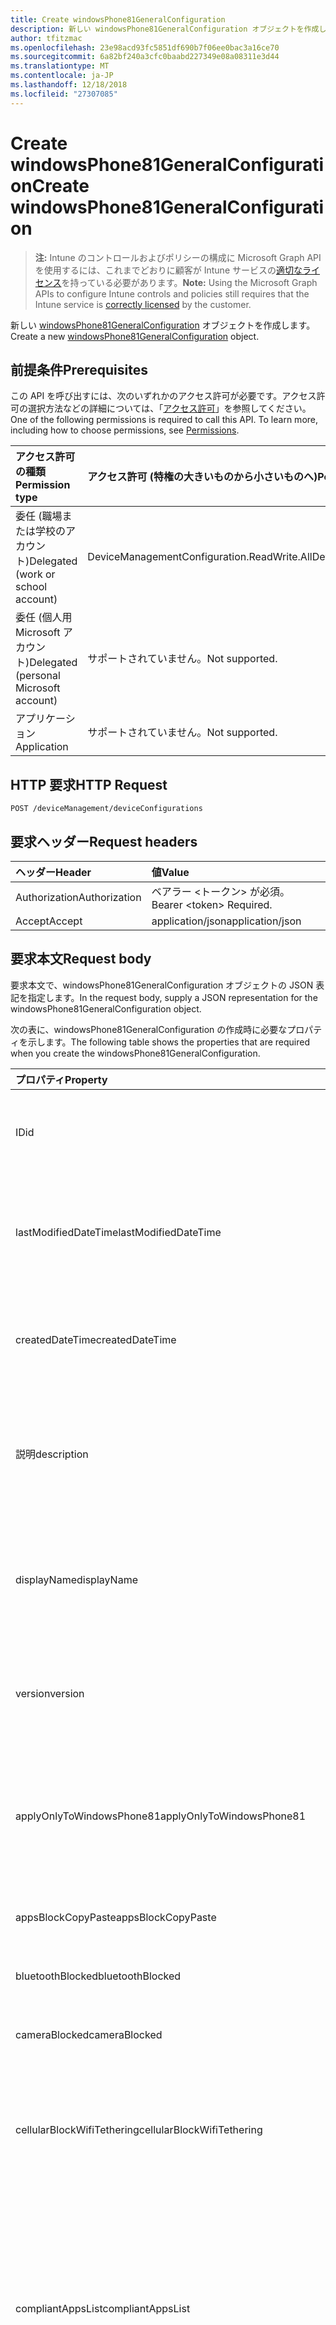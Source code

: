 ```yaml
---
title: Create windowsPhone81GeneralConfiguration
description: 新しい windowsPhone81GeneralConfiguration オブジェクトを作成します。
author: tfitzmac
ms.openlocfilehash: 23e98acd93fc5851df690b7f06ee0bac3a16ce70
ms.sourcegitcommit: 6a82bf240a3cfc0baabd227349e08a08311e3d44
ms.translationtype: MT
ms.contentlocale: ja-JP
ms.lasthandoff: 12/18/2018
ms.locfileid: "27307085"
---
```

# <a name="create-windowsphone81generalconfiguration"></a><span data-ttu-id="2e70f-103">Create windowsPhone81GeneralConfiguration</span><span class="sxs-lookup"><span data-stu-id="2e70f-103">Create windowsPhone81GeneralConfiguration</span></span>

> <span data-ttu-id="2e70f-104">**注:** Intune のコントロールおよびポリシーの構成に Microsoft Graph API を使用するには、これまでどおりに顧客が Intune サービスの[適切なライセンス](https://go.microsoft.com/fwlink/?linkid=839381)を持っている必要があります。</span><span class="sxs-lookup"><span data-stu-id="2e70f-104">**Note:** Using the Microsoft Graph APIs to configure Intune controls and policies still requires that the Intune service is [correctly licensed](https://go.microsoft.com/fwlink/?linkid=839381) by the customer.</span></span>

<span data-ttu-id="2e70f-105">新しい [windowsPhone81GeneralConfiguration](../resources/intune-deviceconfig-windowsphone81generalconfiguration.md) オブジェクトを作成します。</span><span class="sxs-lookup"><span data-stu-id="2e70f-105">Create a new [windowsPhone81GeneralConfiguration](../resources/intune-deviceconfig-windowsphone81generalconfiguration.md) object.</span></span>
## <a name="prerequisites"></a><span data-ttu-id="2e70f-106">前提条件</span><span class="sxs-lookup"><span data-stu-id="2e70f-106">Prerequisites</span></span>
<span data-ttu-id="2e70f-p101">この API を呼び出すには、次のいずれかのアクセス許可が必要です。アクセス許可の選択方法などの詳細については、「[アクセス許可](/graph/permissions-reference)」を参照してください。</span><span class="sxs-lookup"><span data-stu-id="2e70f-p101">One of the following permissions is required to call this API. To learn more, including how to choose permissions, see [Permissions](/graph/permissions-reference).</span></span>

|<span data-ttu-id="2e70f-109">アクセス許可の種類</span><span class="sxs-lookup"><span data-stu-id="2e70f-109">Permission type</span></span>|<span data-ttu-id="2e70f-110">アクセス許可 (特権の大きいものから小さいものへ)</span><span class="sxs-lookup"><span data-stu-id="2e70f-110">Permissions (from most to least privileged)</span></span>|
|:---|:---|
|<span data-ttu-id="2e70f-111">委任 (職場または学校のアカウント)</span><span class="sxs-lookup"><span data-stu-id="2e70f-111">Delegated (work or school account)</span></span>|<span data-ttu-id="2e70f-112">DeviceManagementConfiguration.ReadWrite.All</span><span class="sxs-lookup"><span data-stu-id="2e70f-112">DeviceManagementConfiguration.ReadWrite.All</span></span>|
|<span data-ttu-id="2e70f-113">委任 (個人用 Microsoft アカウント)</span><span class="sxs-lookup"><span data-stu-id="2e70f-113">Delegated (personal Microsoft account)</span></span>|<span data-ttu-id="2e70f-114">サポートされていません。</span><span class="sxs-lookup"><span data-stu-id="2e70f-114">Not supported.</span></span>|
|<span data-ttu-id="2e70f-115">アプリケーション</span><span class="sxs-lookup"><span data-stu-id="2e70f-115">Application</span></span>|<span data-ttu-id="2e70f-116">サポートされていません。</span><span class="sxs-lookup"><span data-stu-id="2e70f-116">Not supported.</span></span>|

## <a name="http-request"></a><span data-ttu-id="2e70f-117">HTTP 要求</span><span class="sxs-lookup"><span data-stu-id="2e70f-117">HTTP Request</span></span>
<!-- {
  "blockType": "ignored"
}
-->
``` http
POST /deviceManagement/deviceConfigurations
```

## <a name="request-headers"></a><span data-ttu-id="2e70f-118">要求ヘッダー</span><span class="sxs-lookup"><span data-stu-id="2e70f-118">Request headers</span></span>
|<span data-ttu-id="2e70f-119">ヘッダー</span><span class="sxs-lookup"><span data-stu-id="2e70f-119">Header</span></span>|<span data-ttu-id="2e70f-120">値</span><span class="sxs-lookup"><span data-stu-id="2e70f-120">Value</span></span>|
|:---|:---|
|<span data-ttu-id="2e70f-121">Authorization</span><span class="sxs-lookup"><span data-stu-id="2e70f-121">Authorization</span></span>|<span data-ttu-id="2e70f-122">ベアラー &lt;トークン&gt; が必須。</span><span class="sxs-lookup"><span data-stu-id="2e70f-122">Bearer &lt;token&gt; Required.</span></span>|
|<span data-ttu-id="2e70f-123">Accept</span><span class="sxs-lookup"><span data-stu-id="2e70f-123">Accept</span></span>|<span data-ttu-id="2e70f-124">application/json</span><span class="sxs-lookup"><span data-stu-id="2e70f-124">application/json</span></span>|

## <a name="request-body"></a><span data-ttu-id="2e70f-125">要求本文</span><span class="sxs-lookup"><span data-stu-id="2e70f-125">Request body</span></span>
<span data-ttu-id="2e70f-126">要求本文で、windowsPhone81GeneralConfiguration オブジェクトの JSON 表記を指定します。</span><span class="sxs-lookup"><span data-stu-id="2e70f-126">In the request body, supply a JSON representation for the windowsPhone81GeneralConfiguration object.</span></span>

<span data-ttu-id="2e70f-127">次の表に、windowsPhone81GeneralConfiguration の作成時に必要なプロパティを示します。</span><span class="sxs-lookup"><span data-stu-id="2e70f-127">The following table shows the properties that are required when you create the windowsPhone81GeneralConfiguration.</span></span>

|<span data-ttu-id="2e70f-128">プロパティ</span><span class="sxs-lookup"><span data-stu-id="2e70f-128">Property</span></span>|<span data-ttu-id="2e70f-129">種類</span><span class="sxs-lookup"><span data-stu-id="2e70f-129">Type</span></span>|<span data-ttu-id="2e70f-130">説明</span><span class="sxs-lookup"><span data-stu-id="2e70f-130">Description</span></span>|
|:---|:---|:---|
|<span data-ttu-id="2e70f-131">ID</span><span class="sxs-lookup"><span data-stu-id="2e70f-131">id</span></span>|<span data-ttu-id="2e70f-132">String</span><span class="sxs-lookup"><span data-stu-id="2e70f-132">String</span></span>|<span data-ttu-id="2e70f-133">エンティティのキー。</span><span class="sxs-lookup"><span data-stu-id="2e70f-133">Key of the entity.</span></span> <span data-ttu-id="2e70f-134">[deviceConfiguration](../resources/intune-deviceconfig-deviceconfiguration.md) から継承します</span><span class="sxs-lookup"><span data-stu-id="2e70f-134">Inherited from [deviceConfiguration](../resources/intune-deviceconfig-deviceconfiguration.md)</span></span>|
|<span data-ttu-id="2e70f-135">lastModifiedDateTime</span><span class="sxs-lookup"><span data-stu-id="2e70f-135">lastModifiedDateTime</span></span>|<span data-ttu-id="2e70f-136">DateTimeOffset</span><span class="sxs-lookup"><span data-stu-id="2e70f-136">DateTimeOffset</span></span>|<span data-ttu-id="2e70f-137">オブジェクトが最後に変更された DateTime。</span><span class="sxs-lookup"><span data-stu-id="2e70f-137">DateTime the object was last modified.</span></span> <span data-ttu-id="2e70f-138">[deviceConfiguration](../resources/intune-deviceconfig-deviceconfiguration.md) から継承します</span><span class="sxs-lookup"><span data-stu-id="2e70f-138">Inherited from [deviceConfiguration](../resources/intune-deviceconfig-deviceconfiguration.md)</span></span>|
|<span data-ttu-id="2e70f-139">createdDateTime</span><span class="sxs-lookup"><span data-stu-id="2e70f-139">createdDateTime</span></span>|<span data-ttu-id="2e70f-140">DateTimeOffset</span><span class="sxs-lookup"><span data-stu-id="2e70f-140">DateTimeOffset</span></span>|<span data-ttu-id="2e70f-141">オブジェクトが作成された DateTime。</span><span class="sxs-lookup"><span data-stu-id="2e70f-141">DateTime the object was created.</span></span> <span data-ttu-id="2e70f-142">[deviceConfiguration](../resources/intune-deviceconfig-deviceconfiguration.md) から継承します</span><span class="sxs-lookup"><span data-stu-id="2e70f-142">Inherited from [deviceConfiguration](../resources/intune-deviceconfig-deviceconfiguration.md)</span></span>|
|<span data-ttu-id="2e70f-143">説明</span><span class="sxs-lookup"><span data-stu-id="2e70f-143">description</span></span>|<span data-ttu-id="2e70f-144">String</span><span class="sxs-lookup"><span data-stu-id="2e70f-144">String</span></span>|<span data-ttu-id="2e70f-145">デバイス構成について管理者が提供した説明。</span><span class="sxs-lookup"><span data-stu-id="2e70f-145">Admin provided description of the Device Configuration.</span></span> <span data-ttu-id="2e70f-146">[deviceConfiguration](../resources/intune-deviceconfig-deviceconfiguration.md) から継承します</span><span class="sxs-lookup"><span data-stu-id="2e70f-146">Inherited from [deviceConfiguration](../resources/intune-deviceconfig-deviceconfiguration.md)</span></span>|
|<span data-ttu-id="2e70f-147">displayName</span><span class="sxs-lookup"><span data-stu-id="2e70f-147">displayName</span></span>|<span data-ttu-id="2e70f-148">String</span><span class="sxs-lookup"><span data-stu-id="2e70f-148">String</span></span>|<span data-ttu-id="2e70f-149">デバイス構成について管理者が指定した名前。</span><span class="sxs-lookup"><span data-stu-id="2e70f-149">Admin provided name of the device configuration.</span></span> <span data-ttu-id="2e70f-150">[deviceConfiguration](../resources/intune-deviceconfig-deviceconfiguration.md) から継承します</span><span class="sxs-lookup"><span data-stu-id="2e70f-150">Inherited from [deviceConfiguration](../resources/intune-deviceconfig-deviceconfiguration.md)</span></span>|
|<span data-ttu-id="2e70f-151">version</span><span class="sxs-lookup"><span data-stu-id="2e70f-151">version</span></span>|<span data-ttu-id="2e70f-152">Int32</span><span class="sxs-lookup"><span data-stu-id="2e70f-152">Int32</span></span>|<span data-ttu-id="2e70f-153">デバイス構成のバージョン。</span><span class="sxs-lookup"><span data-stu-id="2e70f-153">Version of the device configuration.</span></span> <span data-ttu-id="2e70f-154">[deviceConfiguration](../resources/intune-deviceconfig-deviceconfiguration.md) から継承します</span><span class="sxs-lookup"><span data-stu-id="2e70f-154">Inherited from [deviceConfiguration](../resources/intune-deviceconfig-deviceconfiguration.md)</span></span>|
|<span data-ttu-id="2e70f-155">applyOnlyToWindowsPhone81</span><span class="sxs-lookup"><span data-stu-id="2e70f-155">applyOnlyToWindowsPhone81</span></span>|<span data-ttu-id="2e70f-156">Boolean</span><span class="sxs-lookup"><span data-stu-id="2e70f-156">Boolean</span></span>|<span data-ttu-id="2e70f-157">このポリシーを Windows Phone 8.1 にのみ適用するかどうかを示す値。</span><span class="sxs-lookup"><span data-stu-id="2e70f-157">Value indicating whether this policy only applies to Windows Phone 8.1.</span></span> <span data-ttu-id="2e70f-158">このプロパティは読み取り専用です。</span><span class="sxs-lookup"><span data-stu-id="2e70f-158">This property is read-only.</span></span>|
|<span data-ttu-id="2e70f-159">appsBlockCopyPaste</span><span class="sxs-lookup"><span data-stu-id="2e70f-159">appsBlockCopyPaste</span></span>|<span data-ttu-id="2e70f-160">Boolean</span><span class="sxs-lookup"><span data-stu-id="2e70f-160">Boolean</span></span>|<span data-ttu-id="2e70f-161">コピー/貼り付けを禁止するかどうかを示します。</span><span class="sxs-lookup"><span data-stu-id="2e70f-161">Indicates whether or not to block copy paste.</span></span>|
|<span data-ttu-id="2e70f-162">bluetoothBlocked</span><span class="sxs-lookup"><span data-stu-id="2e70f-162">bluetoothBlocked</span></span>|<span data-ttu-id="2e70f-163">Boolean</span><span class="sxs-lookup"><span data-stu-id="2e70f-163">Boolean</span></span>|<span data-ttu-id="2e70f-164">Bluetooth をブロックするかどうかを示します。</span><span class="sxs-lookup"><span data-stu-id="2e70f-164">Indicates whether or not to block bluetooth.</span></span>|
|<span data-ttu-id="2e70f-165">cameraBlocked</span><span class="sxs-lookup"><span data-stu-id="2e70f-165">cameraBlocked</span></span>|<span data-ttu-id="2e70f-166">Boolean</span><span class="sxs-lookup"><span data-stu-id="2e70f-166">Boolean</span></span>|<span data-ttu-id="2e70f-167">カメラをブロックするかどうかを示します。</span><span class="sxs-lookup"><span data-stu-id="2e70f-167">Indicates whether or not to block camera.</span></span>|
|<span data-ttu-id="2e70f-168">cellularBlockWifiTethering</span><span class="sxs-lookup"><span data-stu-id="2e70f-168">cellularBlockWifiTethering</span></span>|<span data-ttu-id="2e70f-169">Boolean</span><span class="sxs-lookup"><span data-stu-id="2e70f-169">Boolean</span></span>|<span data-ttu-id="2e70f-170">Wi-Fi テザリングをブロックするかどうかを示します。</span><span class="sxs-lookup"><span data-stu-id="2e70f-170">Indicates whether or not to block Wi-Fi tethering.</span></span> <span data-ttu-id="2e70f-171">Wi-Fi がブロックされていれば、この値は関係ありません。</span><span class="sxs-lookup"><span data-stu-id="2e70f-171">Has no impact if Wi-Fi is blocked.</span></span>|
|<span data-ttu-id="2e70f-172">compliantAppsList</span><span class="sxs-lookup"><span data-stu-id="2e70f-172">compliantAppsList</span></span>|<span data-ttu-id="2e70f-173">[appListItem](../resources/intune-deviceconfig-applistitem.md) コレクション</span><span class="sxs-lookup"><span data-stu-id="2e70f-173">[appListItem](../resources/intune-deviceconfig-applistitem.md) collection</span></span>|<span data-ttu-id="2e70f-174">コンプライアンス内のアプリのリスト (CompliantAppListType によって制御される、許可リストまたは禁止リスト)。</span><span class="sxs-lookup"><span data-stu-id="2e70f-174">List of apps in the compliance (either allow list or block list, controlled by CompliantAppListType).</span></span> <span data-ttu-id="2e70f-175">このコレクションには、最大で 10000 個の要素を含めることができます。</span><span class="sxs-lookup"><span data-stu-id="2e70f-175">This collection can contain a maximum of 10000 elements.</span></span>|
|<span data-ttu-id="2e70f-176">compliantAppListType</span><span class="sxs-lookup"><span data-stu-id="2e70f-176">compliantAppListType</span></span>|[<span data-ttu-id="2e70f-177">appListType</span><span class="sxs-lookup"><span data-stu-id="2e70f-177">appListType</span></span>](../resources/intune-deviceconfig-applisttype.md)|<span data-ttu-id="2e70f-178">AppComplianceList 内にあるリスト。</span><span class="sxs-lookup"><span data-stu-id="2e70f-178">List that is in the AppComplianceList.</span></span> <span data-ttu-id="2e70f-179">可能な値は、`none`、`appsInListCompliant`、`appsNotInListCompliant` です。</span><span class="sxs-lookup"><span data-stu-id="2e70f-179">Possible values are: `none`, `appsInListCompliant`, `appsNotInListCompliant`.</span></span>|
|<span data-ttu-id="2e70f-180">diagnosticDataBlockSubmission</span><span class="sxs-lookup"><span data-stu-id="2e70f-180">diagnosticDataBlockSubmission</span></span>|<span data-ttu-id="2e70f-181">Boolean</span><span class="sxs-lookup"><span data-stu-id="2e70f-181">Boolean</span></span>|<span data-ttu-id="2e70f-182">診断データの送信をブロックするかどうかを示します。</span><span class="sxs-lookup"><span data-stu-id="2e70f-182">Indicates whether or not to block diagnostic data submission.</span></span>|
|<span data-ttu-id="2e70f-183">emailBlockAddingAccounts</span><span class="sxs-lookup"><span data-stu-id="2e70f-183">emailBlockAddingAccounts</span></span>|<span data-ttu-id="2e70f-184">Boolean</span><span class="sxs-lookup"><span data-stu-id="2e70f-184">Boolean</span></span>|<span data-ttu-id="2e70f-185">カスタム電子メール アカウントをブロックするかどうかを示します。</span><span class="sxs-lookup"><span data-stu-id="2e70f-185">Indicates whether or not to block custom email accounts.</span></span>|
|<span data-ttu-id="2e70f-186">locationServicesBlocked</span><span class="sxs-lookup"><span data-stu-id="2e70f-186">locationServicesBlocked</span></span>|<span data-ttu-id="2e70f-187">Boolean</span><span class="sxs-lookup"><span data-stu-id="2e70f-187">Boolean</span></span>|<span data-ttu-id="2e70f-188">位置情報サービスをブロックするかどうかを示します。</span><span class="sxs-lookup"><span data-stu-id="2e70f-188">Indicates whether or not to block location services.</span></span>|
|<span data-ttu-id="2e70f-189">microsoftAccountBlocked</span><span class="sxs-lookup"><span data-stu-id="2e70f-189">microsoftAccountBlocked</span></span>|<span data-ttu-id="2e70f-190">Boolean</span><span class="sxs-lookup"><span data-stu-id="2e70f-190">Boolean</span></span>|<span data-ttu-id="2e70f-191">Microsoft アカウントの使用を禁止するかどうかを示します。</span><span class="sxs-lookup"><span data-stu-id="2e70f-191">Indicates whether or not to block using a Microsoft Account.</span></span>|
|<span data-ttu-id="2e70f-192">nfcBlocked</span><span class="sxs-lookup"><span data-stu-id="2e70f-192">nfcBlocked</span></span>|<span data-ttu-id="2e70f-193">Boolean</span><span class="sxs-lookup"><span data-stu-id="2e70f-193">Boolean</span></span>|<span data-ttu-id="2e70f-194">近距離無線通信をブロックするかどうかを示します。</span><span class="sxs-lookup"><span data-stu-id="2e70f-194">Indicates whether or not to block Near-Field Communication.</span></span>|
|<span data-ttu-id="2e70f-195">passwordBlockSimple</span><span class="sxs-lookup"><span data-stu-id="2e70f-195">passwordBlockSimple</span></span>|<span data-ttu-id="2e70f-196">Boolean</span><span class="sxs-lookup"><span data-stu-id="2e70f-196">Boolean</span></span>|<span data-ttu-id="2e70f-197">カレンダーの同期を禁止するかどうかを示します。</span><span class="sxs-lookup"><span data-stu-id="2e70f-197">Indicates whether or not to block syncing the calendar.</span></span>|
|<span data-ttu-id="2e70f-198">passwordExpirationDays</span><span class="sxs-lookup"><span data-stu-id="2e70f-198">passwordExpirationDays</span></span>|<span data-ttu-id="2e70f-199">Int32</span><span class="sxs-lookup"><span data-stu-id="2e70f-199">Int32</span></span>|<span data-ttu-id="2e70f-200">パスワードの有効期限が切れるまでの日数。</span><span class="sxs-lookup"><span data-stu-id="2e70f-200">Number of days before the password expires.</span></span>|
|<span data-ttu-id="2e70f-201">passwordMinimumLength</span><span class="sxs-lookup"><span data-stu-id="2e70f-201">passwordMinimumLength</span></span>|<span data-ttu-id="2e70f-202">Int32</span><span class="sxs-lookup"><span data-stu-id="2e70f-202">Int32</span></span>|<span data-ttu-id="2e70f-203">パスワードの最小の長さ。</span><span class="sxs-lookup"><span data-stu-id="2e70f-203">Minimum length of passwords.</span></span>|
|<span data-ttu-id="2e70f-204">passwordMinutesOfInactivityBeforeScreenTimeout</span><span class="sxs-lookup"><span data-stu-id="2e70f-204">passwordMinutesOfInactivityBeforeScreenTimeout</span></span>|<span data-ttu-id="2e70f-205">Int32</span><span class="sxs-lookup"><span data-stu-id="2e70f-205">Int32</span></span>|<span data-ttu-id="2e70f-206">画面がタイムアウトになるまでの非アクティブ時間 (分)。</span><span class="sxs-lookup"><span data-stu-id="2e70f-206">Minutes of inactivity before screen timeout.</span></span>|
|<span data-ttu-id="2e70f-207">passwordMinimumCharacterSetCount</span><span class="sxs-lookup"><span data-stu-id="2e70f-207">passwordMinimumCharacterSetCount</span></span>|<span data-ttu-id="2e70f-208">Int32</span><span class="sxs-lookup"><span data-stu-id="2e70f-208">Int32</span></span>|<span data-ttu-id="2e70f-209">パスワードが含まなければならない文字セットの数。</span><span class="sxs-lookup"><span data-stu-id="2e70f-209">Number of character sets a password must contain.</span></span>|
|<span data-ttu-id="2e70f-210">passwordPreviousPasswordBlockCount</span><span class="sxs-lookup"><span data-stu-id="2e70f-210">passwordPreviousPasswordBlockCount</span></span>|<span data-ttu-id="2e70f-211">Int32</span><span class="sxs-lookup"><span data-stu-id="2e70f-211">Int32</span></span>|<span data-ttu-id="2e70f-212">ブロックする、以前のパスワードの数。</span><span class="sxs-lookup"><span data-stu-id="2e70f-212">Number of previous passwords to block.</span></span> <span data-ttu-id="2e70f-213">有効な値は 0 から 24 までです</span><span class="sxs-lookup"><span data-stu-id="2e70f-213">Valid values 0 to 24</span></span>|
|<span data-ttu-id="2e70f-214">passwordSignInFailureCountBeforeFactoryReset</span><span class="sxs-lookup"><span data-stu-id="2e70f-214">passwordSignInFailureCountBeforeFactoryReset</span></span>|<span data-ttu-id="2e70f-215">Int32</span><span class="sxs-lookup"><span data-stu-id="2e70f-215">Int32</span></span>|<span data-ttu-id="2e70f-216">出荷時の設定にリセットされるまでの、失敗が許可されるサインインの回数。</span><span class="sxs-lookup"><span data-stu-id="2e70f-216">Number of sign in failures allowed before factory reset.</span></span>|
|<span data-ttu-id="2e70f-217">passwordRequiredType</span><span class="sxs-lookup"><span data-stu-id="2e70f-217">passwordRequiredType</span></span>|[<span data-ttu-id="2e70f-218">requiredPasswordType</span><span class="sxs-lookup"><span data-stu-id="2e70f-218">requiredPasswordType</span></span>](../resources/intune-deviceconfig-requiredpasswordtype.md)|<span data-ttu-id="2e70f-219">必要なパスワードの種類。</span><span class="sxs-lookup"><span data-stu-id="2e70f-219">Password type that is required.</span></span> <span data-ttu-id="2e70f-220">可能な値は、`deviceDefault`、`alphanumeric`、`numeric` です。</span><span class="sxs-lookup"><span data-stu-id="2e70f-220">Possible values are: `deviceDefault`, `alphanumeric`, `numeric`.</span></span>|
|<span data-ttu-id="2e70f-221">passwordRequired</span><span class="sxs-lookup"><span data-stu-id="2e70f-221">passwordRequired</span></span>|<span data-ttu-id="2e70f-222">Boolean</span><span class="sxs-lookup"><span data-stu-id="2e70f-222">Boolean</span></span>|<span data-ttu-id="2e70f-223">パスワードを要求するかどうかを指定します。</span><span class="sxs-lookup"><span data-stu-id="2e70f-223">Indicates whether or not to require a password.</span></span>|
|<span data-ttu-id="2e70f-224">screenCaptureBlocked</span><span class="sxs-lookup"><span data-stu-id="2e70f-224">screenCaptureBlocked</span></span>|<span data-ttu-id="2e70f-225">Boolean</span><span class="sxs-lookup"><span data-stu-id="2e70f-225">Boolean</span></span>|<span data-ttu-id="2e70f-226">スクリーンショットを禁止するかどうかを示します。</span><span class="sxs-lookup"><span data-stu-id="2e70f-226">Indicates whether or not to block screenshots.</span></span>|
|<span data-ttu-id="2e70f-227">storageBlockRemovableStorage</span><span class="sxs-lookup"><span data-stu-id="2e70f-227">storageBlockRemovableStorage</span></span>|<span data-ttu-id="2e70f-228">Boolean</span><span class="sxs-lookup"><span data-stu-id="2e70f-228">Boolean</span></span>|<span data-ttu-id="2e70f-229">リムーバブル記憶域をブロックするかどうかを示します。</span><span class="sxs-lookup"><span data-stu-id="2e70f-229">Indicates whether or not to block removable storage.</span></span>|
|<span data-ttu-id="2e70f-230">storageRequireEncryption</span><span class="sxs-lookup"><span data-stu-id="2e70f-230">storageRequireEncryption</span></span>|<span data-ttu-id="2e70f-231">Boolean</span><span class="sxs-lookup"><span data-stu-id="2e70f-231">Boolean</span></span>|<span data-ttu-id="2e70f-232">暗号化が必要かどうかを示します。</span><span class="sxs-lookup"><span data-stu-id="2e70f-232">Indicates whether or not to require encryption.</span></span>|
|<span data-ttu-id="2e70f-233">webBrowserBlocked</span><span class="sxs-lookup"><span data-stu-id="2e70f-233">webBrowserBlocked</span></span>|<span data-ttu-id="2e70f-234">Boolean</span><span class="sxs-lookup"><span data-stu-id="2e70f-234">Boolean</span></span>|<span data-ttu-id="2e70f-235">Web ブラウザーをブロックするかどうかを示します。</span><span class="sxs-lookup"><span data-stu-id="2e70f-235">Indicates whether or not to block the web browser.</span></span>|
|<span data-ttu-id="2e70f-236">wifiBlocked</span><span class="sxs-lookup"><span data-stu-id="2e70f-236">wifiBlocked</span></span>|<span data-ttu-id="2e70f-237">Boolean</span><span class="sxs-lookup"><span data-stu-id="2e70f-237">Boolean</span></span>|<span data-ttu-id="2e70f-238">Wi-Fi をブロックするかどうかを示します。</span><span class="sxs-lookup"><span data-stu-id="2e70f-238">Indicates whether or not to block Wi-Fi.</span></span>|
|<span data-ttu-id="2e70f-239">wifiBlockAutomaticConnectHotspots</span><span class="sxs-lookup"><span data-stu-id="2e70f-239">wifiBlockAutomaticConnectHotspots</span></span>|<span data-ttu-id="2e70f-240">Boolean</span><span class="sxs-lookup"><span data-stu-id="2e70f-240">Boolean</span></span>|<span data-ttu-id="2e70f-241">Wi-Fi ホットスポットへの自動接続をブロックするかどうかを示します。</span><span class="sxs-lookup"><span data-stu-id="2e70f-241">Indicates whether or not to block automatically connecting to Wi-Fi hotspots.</span></span> <span data-ttu-id="2e70f-242">Wi-Fi がブロックされていれば、この値は関係ありません。</span><span class="sxs-lookup"><span data-stu-id="2e70f-242">Has no impact if Wi-Fi is blocked.</span></span>|
|<span data-ttu-id="2e70f-243">wifiBlockHotspotReporting</span><span class="sxs-lookup"><span data-stu-id="2e70f-243">wifiBlockHotspotReporting</span></span>|<span data-ttu-id="2e70f-244">Boolean</span><span class="sxs-lookup"><span data-stu-id="2e70f-244">Boolean</span></span>|<span data-ttu-id="2e70f-245">Wi-Fi ホットスポット レポートをブロックするかどうかを示します。</span><span class="sxs-lookup"><span data-stu-id="2e70f-245">Indicates whether or not to block Wi-Fi hotspot reporting.</span></span> <span data-ttu-id="2e70f-246">Wi-Fi がブロックされていれば、この値は関係ありません。</span><span class="sxs-lookup"><span data-stu-id="2e70f-246">Has no impact if Wi-Fi is blocked.</span></span>|
|<span data-ttu-id="2e70f-247">windowsStoreBlocked</span><span class="sxs-lookup"><span data-stu-id="2e70f-247">windowsStoreBlocked</span></span>|<span data-ttu-id="2e70f-248">Boolean</span><span class="sxs-lookup"><span data-stu-id="2e70f-248">Boolean</span></span>|<span data-ttu-id="2e70f-249">Windows ストアをブロックするかどうかを示します。</span><span class="sxs-lookup"><span data-stu-id="2e70f-249">Indicates whether or not to block the Windows Store.</span></span>|



## <a name="response"></a><span data-ttu-id="2e70f-250">応答</span><span class="sxs-lookup"><span data-stu-id="2e70f-250">Response</span></span>
<span data-ttu-id="2e70f-251">成功した場合、このメソッドは `201 Created` 応答コードと、応答本文で [windowsPhone81GeneralConfiguration](../resources/intune-deviceconfig-windowsphone81generalconfiguration.md) オブジェクトを返します。</span><span class="sxs-lookup"><span data-stu-id="2e70f-251">If successful, this method returns a `201 Created` response code and a [windowsPhone81GeneralConfiguration](../resources/intune-deviceconfig-windowsphone81generalconfiguration.md) object in the response body.</span></span>

## <a name="example"></a><span data-ttu-id="2e70f-252">例</span><span class="sxs-lookup"><span data-stu-id="2e70f-252">Example</span></span>
### <a name="request"></a><span data-ttu-id="2e70f-253">要求</span><span class="sxs-lookup"><span data-stu-id="2e70f-253">Request</span></span>
<span data-ttu-id="2e70f-254">以下は、要求の例です。</span><span class="sxs-lookup"><span data-stu-id="2e70f-254">Here is an example of the request.</span></span>
``` http
POST https://graph.microsoft.com/v1.0/deviceManagement/deviceConfigurations
Content-type: application/json
Content-length: 1461

{
  "@odata.type": "#microsoft.graph.windowsPhone81GeneralConfiguration",
  "description": "Description value",
  "displayName": "Display Name value",
  "version": 7,
  "applyOnlyToWindowsPhone81": true,
  "appsBlockCopyPaste": true,
  "bluetoothBlocked": true,
  "cameraBlocked": true,
  "cellularBlockWifiTethering": true,
  "compliantAppsList": [
    {
      "@odata.type": "microsoft.graph.appListItem",
      "name": "Name value",
      "publisher": "Publisher value",
      "appStoreUrl": "https://example.com/appStoreUrl/",
      "appId": "App Id value"
    }
  ],
  "compliantAppListType": "appsInListCompliant",
  "diagnosticDataBlockSubmission": true,
  "emailBlockAddingAccounts": true,
  "locationServicesBlocked": true,
  "microsoftAccountBlocked": true,
  "nfcBlocked": true,
  "passwordBlockSimple": true,
  "passwordExpirationDays": 6,
  "passwordMinimumLength": 5,
  "passwordMinutesOfInactivityBeforeScreenTimeout": 14,
  "passwordMinimumCharacterSetCount": 0,
  "passwordPreviousPasswordBlockCount": 2,
  "passwordSignInFailureCountBeforeFactoryReset": 12,
  "passwordRequiredType": "alphanumeric",
  "passwordRequired": true,
  "screenCaptureBlocked": true,
  "storageBlockRemovableStorage": true,
  "storageRequireEncryption": true,
  "webBrowserBlocked": true,
  "wifiBlocked": true,
  "wifiBlockAutomaticConnectHotspots": true,
  "wifiBlockHotspotReporting": true,
  "windowsStoreBlocked": true
}
```

### <a name="response"></a><span data-ttu-id="2e70f-255">応答</span><span class="sxs-lookup"><span data-stu-id="2e70f-255">Response</span></span>
<span data-ttu-id="2e70f-p116">以下は、応答の例です。注:簡潔にするために、ここに示す応答オブジェクトは切り詰められている場合があります。すべてのプロパティは実際の呼び出しから返されます。</span><span class="sxs-lookup"><span data-stu-id="2e70f-p116">Here is an example of the response. Note: The response object shown here may be truncated for brevity. All of the properties will be returned from an actual call.</span></span>
``` http
HTTP/1.1 201 Created
Content-Type: application/json
Content-Length: 1633

{
  "@odata.type": "#microsoft.graph.windowsPhone81GeneralConfiguration",
  "id": "f5e0e34d-e34d-f5e0-4de3-e0f54de3e0f5",
  "lastModifiedDateTime": "2017-01-01T00:00:35.1329464-08:00",
  "createdDateTime": "2017-01-01T00:02:43.5775965-08:00",
  "description": "Description value",
  "displayName": "Display Name value",
  "version": 7,
  "applyOnlyToWindowsPhone81": true,
  "appsBlockCopyPaste": true,
  "bluetoothBlocked": true,
  "cameraBlocked": true,
  "cellularBlockWifiTethering": true,
  "compliantAppsList": [
    {
      "@odata.type": "microsoft.graph.appListItem",
      "name": "Name value",
      "publisher": "Publisher value",
      "appStoreUrl": "https://example.com/appStoreUrl/",
      "appId": "App Id value"
    }
  ],
  "compliantAppListType": "appsInListCompliant",
  "diagnosticDataBlockSubmission": true,
  "emailBlockAddingAccounts": true,
  "locationServicesBlocked": true,
  "microsoftAccountBlocked": true,
  "nfcBlocked": true,
  "passwordBlockSimple": true,
  "passwordExpirationDays": 6,
  "passwordMinimumLength": 5,
  "passwordMinutesOfInactivityBeforeScreenTimeout": 14,
  "passwordMinimumCharacterSetCount": 0,
  "passwordPreviousPasswordBlockCount": 2,
  "passwordSignInFailureCountBeforeFactoryReset": 12,
  "passwordRequiredType": "alphanumeric",
  "passwordRequired": true,
  "screenCaptureBlocked": true,
  "storageBlockRemovableStorage": true,
  "storageRequireEncryption": true,
  "webBrowserBlocked": true,
  "wifiBlocked": true,
  "wifiBlockAutomaticConnectHotspots": true,
  "wifiBlockHotspotReporting": true,
  "windowsStoreBlocked": true
}
```



